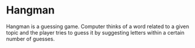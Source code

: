 # Hangman
Hangman is a guessing game. Computer thinks of a word related to a given topic and the player tries to guess it by suggesting letters within a certain number of guesses.
